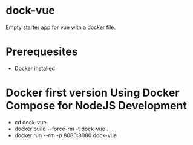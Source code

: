 # dock-vue
Empty starter app for vue with a docker file.

# Prerequesites
* Docker installed

# Docker first version Using Docker Compose for NodeJS Development
* cd dock-vue
* docker build --force-rm -t dock-vue .  
* docker run --rm -p 8080:8080 dock-vue
